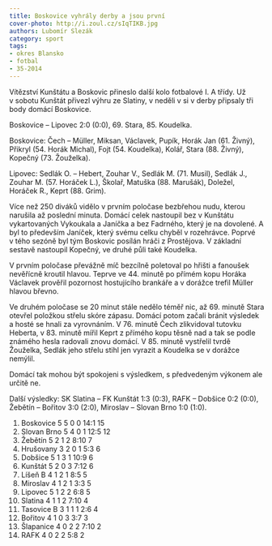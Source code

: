 ```yaml
---
title: Boskovice vyhrály derby a jsou první
cover-photo: http://i.zoul.cz/sIqTIKB.jpg
authors: Lubomír Slezák
category: sport
tags:
- okres Blansko
- fotbal
- 35-2014 
---
```


Vítězství Kunštátu a Boskovic přineslo další kolo fotbalové I. A třídy. Už v sobotu Kunštát přivezl výhru ze Slatiny, v neděli v si v derby připsaly tři body domácí Boskovice.

Boskovice – Lipovec 2:0 (0:0), 69. Stara, 85. Koudelka.

Boskovice: Čech – Müller, Miksan, Václavek, Pupík, Horák Jan (61. Živný), Přikryl (54. Horák Michal), Fojt (54. Koudelka), Kolář, Stara (88. Živný), Kopečný (73. Žouželka).

Lipovec: Sedlák O. – Hebert, Zouhar V., Sedlák M. (71. Musil), Sedlák J., Zouhar M. (57. Horáček L.), Školař, Matuška (88. Marušák), Doležel, Horáček R., Keprt (88. Grim). 

Více než 250 diváků vidělo v prvním poločase bezbřehou nudu, kterou narušila až poslední minuta. Domácí celek nastoupil bez v Kunštátu vykartovaných Vykoukala a Janíčka a bez Fadrného, který je na dovolené. A byl to především Janíček, který svému celku chyběl v rozehrávce. Poprvé v tého sezóně byl tým Boskovic posílán hráči z Prostějova. V základní sestavě nastoupil Kopečný, ve druhé půli také Koudelka.

V prvním poločase převážně míč bezcílně poletoval po hřišti a fanoušek nevěřícně kroutil hlavou. Teprve ve 44. minutě po přímém kopu Horáka Václavek prověřil pozornost hostujícího brankáře a v dorážce trefil Müller hlavou břevno.

Ve druhém poločase se 20 minut stále nedělo téměř nic, až 69. minutě Stara otevřel položkou střelu skóre zápasu. Domácí potom začali bránit výsledek a hosté se hnali za vyrovnáním. V 76. minutě Čech zlikvidoval tutovku Heberta, v 83. minutě mířil Keprt z přímého kopu těsně nad a tak se podle známého hesla radovali znovu domácí. V 85. minutě vystřelil tvrdě Žouželka, Sedlák jeho střelu stihl jen vyrazit a Koudelka se v dorážce nemýlil.

Domácí tak mohou být spokojeni s výsledkem, s předvedeným výkonem ale určitě ne.

Další výsledky: SK Slatina – FK Kunštát 1:3 (0:3), RAFK – Dobšice 0:2 (0:0), Žebětín – Bořitov 3:0 (2:0), Miroslav – Slovan Brno 1:0 (1:0).

1. Boskovice 	5 5 0 0 	14:1 	15
2. Slovan Brno 	5 4 0 1 	12:5 	12
3. Žebětín 	5 2 1 2 	8:10 	7
4. Hrušovany 	3 2 0 1 	5:3 	6
5. Dobšice 	5 1 3 1 	10:9 	6
6. Kunštát 	5 2 0 3 	7:12 	6
7. Líšeň B 	4 1 2 1 	8:5 	5
8. Miroslav 	4 1 2 1 	3:3 	5
9. Lipovec 	5 1 2 2 	6:8 	5
10. Slatina 	4 1 1 2 	7:10 	4
11. Tasovice B 	3 1 1 1 	2:6 	4
12. Bořitov 	4 1 0 3 	3:7 	3
13. Šlapanice 	4 0 2 2 	7:10 	2
14. RAFK 	4 0 2 2 	5:8 	2